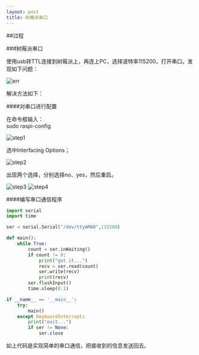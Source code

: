 ```yaml
---
layout: post
title: 树莓派串口
---
```


##过程

###树莓派串口

使用usb转TTL连接到树莓派上，再连上PC，选择波特率115200，打开串口。发现如下问题：

![err](https://github.com/lin1248/lin1248.github.io/tree/master/images/serialport_assistant.png)

解决方法如下：

####对串口进行配置

在命令框输入：  
	sudo raspi-config

![step1](https://github.com/lin1248/lin1248.github.io/tree/master/images/step1.png)

选中Interfacing Options；

![step2](https://github.com/lin1248/lin1248.github.io/tree/master/images/step2.png)

出现两个选择，分别选择no、yes，然后重启。

![step3](https://github.com/lin1248/lin1248.github.io/tree/master/images/step3.png)
![step4](https://github.com/lin1248/lin1248.github.io/tree/master/images/step4.png)

####编写串口通信程序

```python
import serial
import time

ser = serial.Serial("/dev/ttyAMA0",115200)

def main():
    while True:
        count = ser.inWaiting()
        if count != 0:
            print("got it...")
            recv = ser.read(count)
            ser.write(recv)
            print(recv)
        ser.flushInput()
        time.sleep(0.1)

if __name__ == '__main__':
    try:
        main()
    except KeyboardInterrupt:
        print("exit...")
        if ser != None:
            ser.close
```

如上代码是实现简单的串口通信，把接收到的信息发送回去。





